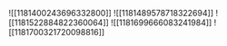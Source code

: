 ![[1181400243696332800]]
![[1181489578718322694]]
![[1181522884822360064]]
![[1181699666083241984]]
![[1181700321720098816]]
